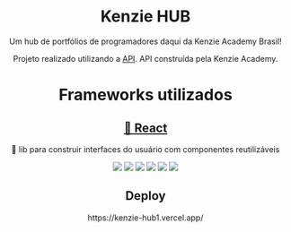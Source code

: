 
<h1 align="center">Kenzie HUB</h1>
<p align="center">
 Um hub de portfólios de programadores daqui da Kenzie Academy Brasil!
 </p>
 <p align="center">
Projeto realizado utilizando a <a href="https://gitlab.com/ka-br-jul-2020/kenziehub-api">API</a>. API construída pela Kenzie Academy.
</p>

<h1 align="center"><p>Frameworks utilizados</p>

</h1>
<h2 align="center"><a href="https://pt-br.reactjs.org/">🔗 React</a></h2>

<p align="center">🚀 lib para construir interfaces do usuário com componentes reutilizáveis</p>
<p align="center">
<img src="https://img.shields.io/static/v1?label=REACTJS&message=v17.0.1&color=7159c1&style=for-the-badge&logo=ghost"/>
<img src="https://img.shields.io/static/v1?label=npm&message=v6.14.9&color=7159c1&style=for-the-badge&logo=ghost"/>
<img src="https://img.shields.io/badge/React%20Router%20Dom-v5.2.0-brightgreen"/>
<img src="https://img.shields.io/badge/React%20Redux-v7.2.2-brightgreen"/>
<img src="https://img.shields.io/badge/React%20Thunk-v2.3.0-brightgreen"/>
<img src="https://img.shields.io/badge/Material%20UI-v6.14.9-brightgreen"/>
</p>

<h2 align="center">Deploy</h2>
<p align="center"><a>https://kenzie-hub1.vercel.app/</a></p>
